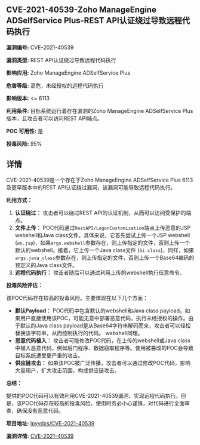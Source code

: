 ## CVE-2021-40539-Zoho ManageEngine ADSelfService Plus-REST API认证绕过导致远程代码执行

**漏洞编号:** CVE-2021-40539

**漏洞类型:** REST API认证绕过导致远程代码执行

**影响应用:** Zoho ManageEngine ADSelfService Plus

**危害等级:** 高危，未经授权的远程代码执行

**影响版本:** <= 6113

**利用条件:** 目标系统运行着存在漏洞的Zoho ManageEngine ADSelfService Plus版本，且攻击者可以访问REST API端点。

**POC 可用性:** 是

**投毒风险:** 95%

## 详情

CVE-2021-40539是一个存在于Zoho ManageEngine ADSelfService Plus 6113及更早版本中的REST API认证绕过漏洞，该漏洞可能导致远程代码执行。

**利用方式：**

1.  **认证绕过：** 攻击者可以绕过REST API的认证机制，从而可以访问受保护的端点。
2.  **文件上传：**  POC代码通过`RestAPI/LogonCustomization`端点上传恶意的JSP webshell和Java class文件。具体来说，它首先尝试上传一个JSP webshell (`ws.jsp`)，如果`args.webshell`参数存在，则上传指定的文件，否则上传一个默认的webshell。接着，它上传一个Java class文件 (`Si.class`)，同样，如果`args.java_class`参数存在，则上传指定的文件，否则上传一个Base64编码的预定义的Java class文件。
3.  **远程代码执行：**  攻击者随后可以通过利用上传的webshell执行任意命令。

**投毒风险评估：**

该POC代码存在较高的投毒风险。主要体现在以下几个方面：

*   **默认Payload：** POC代码中包含默认的webshell和Java class payload。如果用户直接使用该POC，可能无意中部署恶意代码，执行未经授权的操作。由于默认的Java class payload是从Base64字符串解码而来，攻击者可以轻松替换该字符串，从而控制执行的代码。 webshell同理。
*   **恶意代码植入：** 攻击者可能修改POC代码，在上传的webshell或Java class中植入恶意代码，例如后门程序、数据窃取程序等。使用被篡改的POC会导致目标系统遭受更严重的攻击。
*   **供应链攻击：** 如果该POC被广泛传播，攻击者可以通过修改POC代码，影响大量用户，扩大攻击范围，构成供应链攻击。

**总结：**

提供的POC代码可以有效利用CVE-2021-40539漏洞，实现远程代码执行。但是，该POC代码存在较高的投毒风险，使用时务必小心谨慎，对代码进行全面审查，确保没有恶意代码。

**项目地址:** [lpyydxs/CVE-2021-40539](https://github.com/lpyydxs/CVE-2021-40539)

**漏洞详情:** [CVE-2021-40539](https://nvd.nist.gov/vuln/detail/CVE-2021-40539)